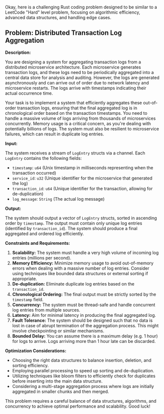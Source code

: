 Okay, here is a challenging Rust coding problem designed to be similar to a LeetCode "Hard" level problem, focusing on algorithmic efficiency, advanced data structures, and handling edge cases.

## Problem: Distributed Transaction Log Aggregation

**Description:**

You are designing a system for aggregating transaction logs from a distributed microservice architecture.  Each microservice generates transaction logs, and these logs need to be periodically aggregated into a central data store for analysis and auditing. However, the logs are generated asynchronously and can arrive out of order due to network latency and microservice restarts. The logs arrive with timestamps indicating their actual occurrence time.

Your task is to implement a system that efficiently aggregates these out-of-order transaction logs, ensuring that the final aggregated log is in chronological order based on the transaction timestamps.  You need to handle a massive volume of logs arriving from thousands of microservices concurrently.  Memory usage is a critical concern, as you're dealing with potentially billions of logs.  The system must also be resilient to microservice failures, which can result in duplicate log entries.

**Input:**

The system receives a stream of `LogEntry` structs via a channel. Each `LogEntry` contains the following fields:

*   `timestamp`: `u64` (Unix timestamp in milliseconds representing when the transaction occurred)
*   `service_id`: `u32` (Unique identifier for the microservice that generated the log)
*   `transaction_id`: `u64` (Unique identifier for the transaction, allowing for de-duplication)
*   `log_message`: `String` (The actual log message)

**Output:**

The system should output a vector of `LogEntry` structs, sorted in ascending order by `timestamp`. The output must contain only unique log entries (identified by `transaction_id`). The system should produce a final aggregated and ordered log efficiently.

**Constraints and Requirements:**

1.  **Scalability:** The system must handle a very high volume of incoming log entries (millions per second).
2.  **Memory Efficiency:**  Minimize memory usage to avoid out-of-memory errors when dealing with a massive number of log entries.  Consider using techniques like bounded data structures or external sorting if appropriate.
3.  **De-duplication:**  Eliminate duplicate log entries based on the `transaction_id`.
4.  **Chronological Ordering:** The final output must be strictly sorted by the `timestamp` field.
5.  **Concurrency:**  The system must be thread-safe and handle concurrent log entries from multiple sources.
6.  **Latency:** Aim for minimal latency in producing the final aggregated log.
7.  **Fault Tolerance:** The system should be designed such that no data is lost in case of abrupt termination of the aggregation process. This might involve checkpointing or similar mechanisms.
8.  **Bounded Delay:** You can assume there is a maximum delay (e.g. 1 hour) for logs to arrive. Logs arriving more than 1 hour late can be discarded.

**Optimization Considerations:**

*   Choosing the right data structures to balance insertion, deletion, and sorting efficiency.
*   Employing parallel processing to speed up sorting and de-duplication.
*   Utilizing techniques like bloom filters to efficiently check for duplicates before inserting into the main data structure.
*   Considering a multi-stage aggregation process where logs are initially aggregated in smaller chunks and then merged.

This problem requires a careful balance of data structures, algorithms, and concurrency to achieve optimal performance and scalability. Good luck!
